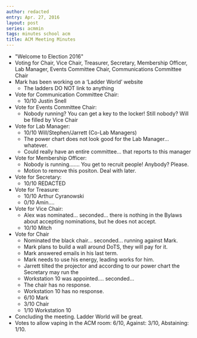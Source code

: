 ```yaml
---
author: redacted
entry: Apr. 27, 2016
layout: post
series: acmmin
tags: minutes school acm
title: ACM Meeting Minutes
---
```


- "Welcome to Election 2016"
- Voting for Chair, Vice Chair, Treasurer, Secretary, Membership Officer, Lab
  Manager, Events Committee Chair, Communications Committee Chair
- Mark has been working on a ‘Ladder World’ website
  - The ladders DO NOT link to anything
- Vote for Communication Committee Chair:
  - 10/10 Justin Snell
- Vote for Events Committee Chair:
  - Nobody running? You can get a key to the locker! Still nobody? Will be
    filled by Vice Chair
- Vote for Lab Manager:
  - 10/10 Will/Stephen/Jarrett (Co-Lab Managers)
  - The power chart does not look good for the Lab Manager… whatever.
  - Could really have an entire committee... that reports to this manager
- Vote for Membership Officer:
  - Nobody is running....... You get to recruit people! Anybody? Please.
  - Motion to remove this positon. Deal with later.
- Vote for Secretary:
  - 10/10 REDACTED
- Vote for Treasure:
  - 10/10 Arthur Cyranowski
  - 0/10 Amin....
- Vote for Vice Chair:
  - Alex was nominated... seconded... there is nothing in the Bylaws about
    accepting nominations, but he does not accept.
  - 10/10 Mitch
- Vote for Chair
  - Nominated the black chair... seconded... running against Mark.
  - Mark plans to build a wall around DoTS, they will pay for it.
  - Mark answered emails in his last term.
  - Mark needs to use his energy, leading works for him.
  - Jarrett tilted the projector and according to our power chart the Secretary
    may run the
  - Workstation 10 was appointed.... seconded...
  - The chair has no response.
  - Workstation 10 has no response.
  - 6/10 Mark
  - 3/10 Chair
  - 1/10 Workstation 10
- Concluding the meeting. Ladder World will be great.
- Votes to allow vaping in the ACM room: 6/10, Against: 3/10, Abstaining: 1/10.
